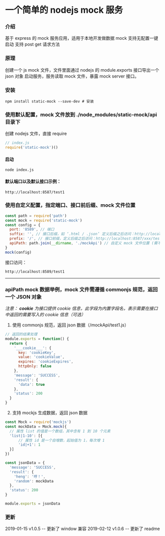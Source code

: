 # 一个简单的 nodejs mock 服务

### 介绍
基于 express 的 mock 服务应用，适用于本地开发做数据 mock
支持无配置一键启动
支持 post get 请求方法

### 原理
创建一个 js mock 文件，文件里面通过 nodejs 的 module.exports 接口导出一个 json 对象
启动服务，服务读取 mock 文件，暴露 mock server 接口。


### 安装
``` shell
npm install static-mock --save-dev # 安装
```

### 使用默认配置，mock 文件放到 ./node_modules/static-mock/api 目录下
创建 nodejs 文件，直接 require 
```javascript
// index.js
require('static-mock')()
```
#### 启动
```shell
node index.js
```

#### 默认端口以及默认接口示例：
``` shell
http://localhost:8587/test1
```

### 使用自定义配置，指定端口、接口前后缀、mock 文件位置
```javascript
const path = require('path')
const mock = require('static-mock')
const config = {
  port: '8589', // 端口
  suffix: '', // 接口后缀，如 ‘.html / .json’ 定义后缀之后访问：http://localhost:8587/test1.html
  prefix: '/', // 接口前缀，定义后缀之后访问：http://localhost:8587/xxx/test1
  apiPath: path.join(__dirname, './mockApi') // 自定义 mock 文件位置 (需不为空的文件夹的绝对路径)
}
mock(config)
```
接口访问：
```
http://localhost:8589/test1
```

---

### apiPath mock 数据举例，mock 文件需遵循 commonjs 规范，返回一个 JSON 对象
*注意： ___cookie___ 为接口提供 cookie 信息，此字段为内置字段名，表示需要在接口中返回的需要写入的 cookie 信息（可选）*

1. 使用 commonjs 规范，返回 json 数据（/mockApi/test1.js）
```javascript
// 返回的结果处理
module.exports = function() {
  return {
    '___cookie___': {
      key: 'cookieKey',
      value: 'cookieValue',
      expires: 'cookieExpires',
      httpOnly: false
    },
    'message': 'SUCCESS',
    'result': {
      'data': true
    },
    'status': 200
  }
}
```

2. 支持 mockjs 生成数据，返回 json 数据
```javascript
const Mock = require('mockjs')
const mockData = Mock.mock({
  // 属性 list 的值是一个数组，其中含有 1 到 10 个元素
  'list|1-10': [{
      // 属性 id 是一个自增数，起始值为 1，每次增 1
      'id|+1': 1
  }]
})

const jsonData = {
  'message': 'SUCCESS',
  'result': { 
    'heng': '哼！',
    'random': mockData
  },
  'status': 200
}

module.exports = jsonData
```

### 更新
2019-01-15 v1.0.5 -- 更新了 window 兼容
2019-02-12 v1.0.6 -- 更新了 readme

